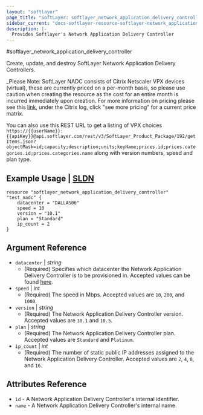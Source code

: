 ```yaml
---
layout: "softlayer"
page_title: "SoftLayer: softlayer_network_application_delivery_controller"
sidebar_current: "docs-softlayer-resource-softlayer-network_application_delivery_controller"
description: |-
  Provides Softlayer's Network Application Delivery Controller
---
```


#softlayer_network_application_delivery_controller

Create, update, and destroy SoftLayer Network Application Delivery Controllers. 

_Please Note: SoftLayer NADC consists of Citrix Netscaler VPX devices (virtual), these are currently priced on a per-month basis, so please use caution when creating the resource as the cost for an entire month is incurred immediately upon creation. For more information on pricing please see this [link](http://www.softlayer.com/network-appliances), under the Citrix log, click "see more pricing" for a current price matrix.

You can also use this REST URL to get a listing of VPX choices `https://{{userName}}:{{apiKey}}@api.softlayer.com/rest/v3/SoftLayer_Product_Package/192/getItems.json?objectMask=id;capacity;description;units;keyName;prices.id;prices.categories.id;prices.categories.name` along with version numbers, speed and plan type.


## Example Usage | [SLDN](http://sldn.softlayer.com/reference/datatypes/SoftLayer_Network_Application_Delivery_Controller)

```
resource "softlayer_network_application_delivery_controller" "test_nadc" {
    datacenter = "DALLAS06"
    speed = 10
    version = "10.1"
    plan = "Standard"
    ip_count = 2
}
```

## Argument Reference

* `datacenter` | *string*
    * (Required) Specifies which datacenter the Network Application Delivery Controller is to be provisioned in. Accepted values can be found [here](http://www.softlayer.com/data-centers).
* `speed` | *int*
    * (Required) The speed in Mbps. Accepted values are `10`, `200`, and `1000`.
* `version` | *string*
    * (Required) The Network Application Delivery Controller version. Accepted values are `10.1` and `10.5`.
* `plan` | *string*
    * (Required) The Network Application Delivery Controller plan. Accepted values are `Standard` and `Platinum`.
* `ip_count` | *int*
    * (Required) The number of static public IP addresses assigned to the Network Application Delivery Controller. Accepted values are `2`, `4`, `8`, and `16`.

## Attributes Reference

* `id` - A Network Application Delivery Controller's internal identifier.
* `name` - A Network Application Delivery Controller's internal name.
